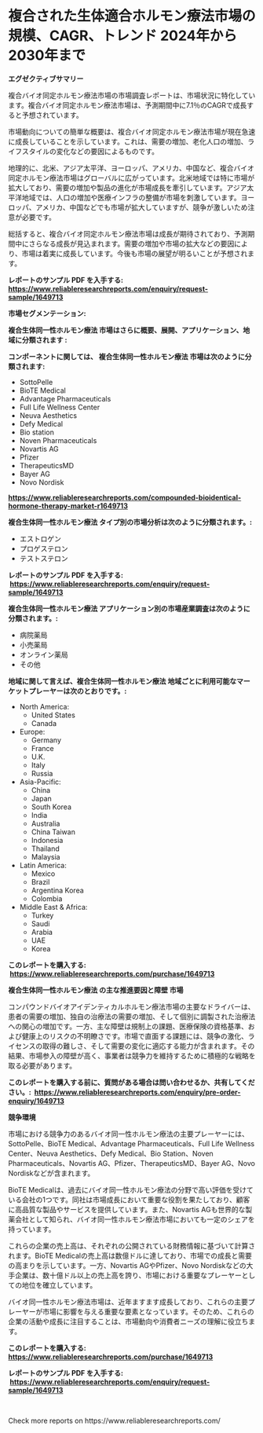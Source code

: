 <p><h1>複合された生体適合ホルモン療法市場の規模、CAGR、トレンド 2024年から2030年まで</h1></p><p><strong>エグゼクティブサマリー</strong></p>
<p><p>複合バイオ同定ホルモン療法市場の市場調査レポートは、市場状況に特化しています。複合バイオ同定ホルモン療法市場は、予測期間中に7.1％のCAGRで成長すると予想されています。</p><p>市場動向についての簡単な概要は、複合バイオ同定ホルモン療法市場が現在急速に成長していることを示しています。これは、需要の増加、老化人口の増加、ライフスタイルの変化などの要因によるものです。 </p><p>地理的に、北米、アジア太平洋、ヨーロッパ、アメリカ、中国など、複合バイオ同定ホルモン療法市場はグローバルに広がっています。北米地域では特に市場が拡大しており、需要の増加や製品の進化が市場成長を牽引しています。アジア太平洋地域では、人口の増加や医療インフラの整備が市場を刺激しています。ヨーロッパ、アメリカ、中国などでも市場が拡大していますが、競争が激しいため注意が必要です。</p><p>総括すると、複合バイオ同定ホルモン療法市場は成長が期待されており、予測期間中にさらなる成長が見込まれます。需要の増加や市場の拡大などの要因により、市場は着実に成長しています。今後も市場の展望が明るいことが予想されます。</p></p>
<p><strong>レポートのサンプル PDF を入手する: <a href="https://www.reliableresearchreports.com/enquiry/request-sample/1649713">https://www.reliableresearchreports.com/enquiry/request-sample/1649713</a></strong></p>
<p><strong>市場セグメンテーション:</strong></p>
<p><strong> 複合生体同一性ホルモン療法 市場はさらに概要、展開、アプリケーション、地域に分類されます :</strong></p>
<p><strong>コンポーネントに関しては、 複合生体同一性ホルモン療法 市場は次のように分類されます: &nbsp;</strong></p>
<p><ul><li>SottoPelle</li><li>BioTE Medical</li><li>Advantage Pharmaceuticals</li><li>Full Life Wellness Center</li><li>Neuva Aesthetics</li><li>Defy Medical</li><li>Bio station</li><li>Noven Pharmaceuticals</li><li>Novartis AG</li><li>Pfizer</li><li>TherapeuticsMD</li><li>Bayer AG</li><li>Novo Nordisk</li></ul></p>
<p><strong><a href="https://www.reliableresearchreports.com/compounded-bioidentical-hormone-therapy-market-r1649713">https://www.reliableresearchreports.com/compounded-bioidentical-hormone-therapy-market-r1649713</a></strong></p>
<p><strong> 複合生体同一性ホルモン療法 タイプ別の市場分析は次のように分類されます。:</strong></p>
<p><ul><li>エストロゲン</li><li>プロゲステロン</li><li>テストステロン</li></ul></p>
<p><strong>レポートのサンプル PDF を入手する: &nbsp;<a href="https://www.reliableresearchreports.com/enquiry/request-sample/1649713">https://www.reliableresearchreports.com/enquiry/request-sample/1649713</a></strong></p>
<p><strong> 複合生体同一性ホルモン療法 アプリケーション別の市場産業調査は次のように分類されます。:</strong></p>
<p><ul><li>病院薬局</li><li>小売薬局</li><li>オンライン薬局</li><li>その他</li></ul></p>
<p><strong>地域に関して言えば、複合生体同一性ホルモン療法 地域ごとに利用可能なマーケットプレーヤーは次のとおりです。:</strong></p>
<p><ul>
    <li>
        North America:
        <ul>
            <li>United States</li>
            <li>Canada</li>
        </ul>
    </li>
    <li>
        Europe:
        <ul>
            <li>Germany</li>
            <li>France</li>
            <li>U.K.</li>
            <li>Italy</li>
            <li>Russia</li>
        </ul>
    </li>
    <li>
        Asia-Pacific:
        <ul>
            <li>China</li>
            <li>Japan</li>
            <li>South Korea</li>
            <li>India</li>
            <li>Australia</li>
            <li>China Taiwan</li>
            <li>Indonesia</li>
            <li>Thailand</li>
            <li>Malaysia</li>
        </ul>
    </li>
    <li>
        Latin America:
        <ul>
            <li>Mexico</li>
            <li>Brazil</li>
            <li>Argentina Korea</li>
            <li>Colombia</li>
        </ul>
    </li>
    <li>
        Middle East & Africa:
        <ul>
            <li>Turkey</li>
            <li>Saudi</li>
            <li>Arabia</li>
            <li>UAE</li>
            <li>Korea</li>
        </ul>
    </li>
    </ul></p>
<p><strong>このレポートを購入する: &nbsp;<a href="https://www.reliableresearchreports.com/purchase/1649713">https://www.reliableresearchreports.com/purchase/1649713</a></strong></p>
<p><strong>複合生体同一性ホルモン療法 の主な推進要因と障壁 市場</strong></p>
<p><p>コンパウンドバイオアイデンティカルホルモン療法市場の主要なドライバーは、患者の需要の増加、独自の治療法の需要の増加、そして個別に調製された治療法への関心の増加です。一方、主な障壁は規制上の課題、医療保険の資格基準、および健康上のリスクの不明瞭さです。市場で直面する課題には、競争の激化、ライセンスの取得の難しさ、そして需要の変化に適応する能力が含まれます。その結果、市場参入の障壁が高く、事業者は競争力を維持するために積極的な戦略を取る必要があります。</p></p>
<p><strong>このレポートを購入する前に、質問がある場合は問い合わせるか、共有してください。:&nbsp; <a href="https://www.reliableresearchreports.com/enquiry/pre-order-enquiry/1649713">https://www.reliableresearchreports.com/enquiry/pre-order-enquiry/1649713</a></strong></p>
<p><strong>競争環境</strong></p>
<p><p>市場における競争力のあるバイオ同一性ホルモン療法の主要プレーヤーには、SottoPelle、BioTE Medical、Advantage Pharmaceuticals、Full Life Wellness Center、Neuva Aesthetics、Defy Medical、Bio Station、Noven Pharmaceuticals、Novartis AG、Pfizer、TherapeuticsMD、Bayer AG、Novo Nordiskなどが含まれます。</p><p>BioTE Medicalは、過去にバイオ同一性ホルモン療法の分野で高い評価を受けている会社の1つです。同社は市場成長において重要な役割を果たしており、顧客に高品質な製品やサービスを提供しています。また、Novartis AGも世界的な製薬会社として知られ、バイオ同一性ホルモン療法市場においても一定のシェアを持っています。</p><p>これらの企業の売上高は、それぞれの公開されている財務情報に基づいて計算されます。BioTE Medicalの売上高は数億ドルに達しており、市場での成長と需要の高まりを示しています。一方、Novartis AGやPfizer、Novo Nordiskなどの大手企業は、数十億ドル以上の売上高を誇り、市場における重要なプレーヤーとしての地位を確立しています。</p><p>バイオ同一性ホルモン療法市場は、近年ますます成長しており、これらの主要プレーヤーが市場に影響を与える重要な要素となっています。そのため、これらの企業の活動や成長に注目することは、市場動向や消費者ニーズの理解に役立ちます。</p></p>
<p><strong>このレポートを購入する: &nbsp; <a href="https://www.reliableresearchreports.com/purchase/1649713">https://www.reliableresearchreports.com/purchase/1649713</a></strong></p>
<p><strong>レポートのサンプル PDF を入手する: &nbsp;<a href="https://www.reliableresearchreports.com/enquiry/request-sample/1649713">https://www.reliableresearchreports.com/enquiry/request-sample/1649713</a></strong><strong></strong></p>
<p>&nbsp;</p>
<p>Check more reports on https://www.reliableresearchreports.com/</p>